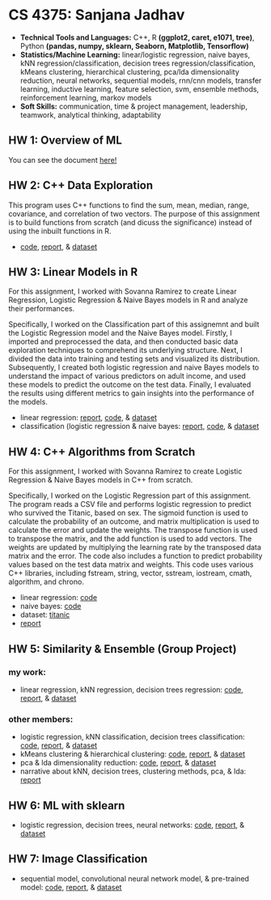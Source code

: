 # CS 4375: Sanjana Jadhav

- **Technical Tools and Languages:** C++, R **(ggplot2, caret, e1071, tree)**, Python **(pandas, numpy, sklearn, Seaborn, Matplotlib, Tensorflow)**
- **Statistics/Machine Learning:** linear/logistic regression, naive bayes, kNN regression/classification, decision trees regression/classification, kMeans clustering, hierarchical clustering, pca/lda dimensionality reduction, neural networks, sequential models, rnn/cnn models, transfer learning, inductive learning, feature selection, svm, ensemble methods, reinforcement learning, markov models
- **Soft Skills:** communication, time & project management, leadership, teamwork, analytical thinking, adaptability

## HW 1: Overview of ML

You can see the document [here!](Overview_of_ML.pdf)

## HW 2: C++ Data Exploration
This program uses C++ functions to find the sum, mean, median, range, covariance, and correlation of two vectors. The purpose of this assignment is to build functions from scratch (and dicuss the significance) instead of using the inbuilt functions in R.
- [code](C++_Data_Exploration/main.cpp), [report](C++_Data_Exploration/C++_Data_Exploration_Report.pdf), & [dataset](C++_Data_Exploration/Boston.csv)


## HW 3: Linear Models in R
For this assignment, I worked with Sovanna Ramirez to create Linear Regression, Logistic Regression & Naive Bayes models in R and analyze their performances.

Specifically, I worked on the Classification part of this assignemnt and built the Logistic Regression model and the Naive Bayes model.  Firstly, I imported and preprocessed the data, and then conducted basic data exploration techniques to comprehend its underlying structure. Next, I divided the data into training and testing sets and visualized its distribution. Subsequently, I created both logistic regression and naive Bayes models to understand the impact of various predictors on adult income, and used these models to predict the outcome on the test data. Finally, I evaluated the results using different metrics to gain insights into the performance of the models.
- linear regression: [report](Linear_Models/Regression.pdf), [code](Linear_Models/Regression.Rmd), & [dataset](Linear_Models/diamonds.csv) <br>
- classification (logistic regression & naive bayes: [report](Linear_Models/Classification.pdf), [code](Linear_Models/Classification.Rmd), & [dataset](Linear_Models/adult.csv)

## HW 4: C++ Algorithms from Scratch
For this assignment, I worked with Sovanna Ramirez to create Logistic Regression & Naive Bayes models in C++ from scratch.

Specifically, I worked on the Logistic Regression part of this assignment. The program reads a CSV file and performs logistic regression to predict who survived the Titanic, based on sex. The sigmoid function is used to calculate the probability of an outcome, and matrix multiplication is used to calculate the error and update the weights. The transpose function is used to transpose the matrix, and the add function is used to add vectors. The weights are updated by multiplying the learning rate by the transposed data matrix and the error. The code also includes a function to predict probability values based on the test data matrix and weights. This code uses various C++ libraries, including fstream, string, vector, sstream, iostream, cmath, algorithm, and chrono.
- linear regression: [code](C++_Algorithms_from_Scratch/Logistic_Regression/main.cpp)
- naive bayes: [code](C++_Algorithms_from_Scratch/Naive_Bayes/main.cpp)
- dataset: [titanic](C++_Algorithms_from_Scratch/titanic_project.csv)
- [report](C++_Algorithms_from_Scratch/ML_Algorithms_from_Scratch.pdf)

## HW 5: Similarity & Ensemble (Group Project)

### my work:

- linear regression, kNN regression, decision trees regression: [code](Similarity_&_Ensemble/Part_1_Regression/Regression.Rmd), [report](Similarity_&_Ensemble/Part_1_Regression/Regression.pdf), & [dataset](Similarity_&_Ensemble/Part_1_Regression/Fuel_Consumption_2000-2022.csv)

### other members:

- logistic regression, kNN classification, decision trees classification: [code](Similarity_&_Ensemble/Part_2_Classification/Classification.rmd), [report](Similarity_&_Ensemble/Part_2_Classification/Classification.pdf), & [dataset](Similarity_&_Ensemble/Part_2_Classification/dataset.csv)
- kMeans clustering & hierarchical clustering: [code](Similarity_&_Ensemble/Part_3_Clustering/Clustering.Rmd), [report](Similarity_&_Ensemble/Part_3_Clustering/Clustering.pdf), & [dataset](Similarity_&_Ensemble/Part_3_Clustering/dataset.csv)
- pca & lda dimensionality reduction: [code](Similarity_&_Ensemble/Part_4_Dimensionality_Reduction/Dimensionality_Reduction.Rmd), [report](Similarity_&_Ensemble/Part_4_Dimensionality_Reduction/Dimensonality_Reduction.pdf), & [dataset](Similarity_&_Ensemble/Part_4_Dimensionality_Reduction/Fuel_Consumption_2000-2022.csv)
- narrative about kNN, decision trees, clustering methods, pca, & lda: [report](Similarity_&_Ensemble/Part_5_Narrative/Narrative/Narrative.pdf)

## HW 6: ML with sklearn

- logistic regression, decision trees, neural networks: [code](ML_with_sklearn/ml_sklearn.ipynb), [report](ML_with_sklearn/ml_sklearn.pdf), & [dataset](ML_with_sklearn/Auto.csv)

## HW 7: Image Classification

- sequential model, convolutional neural network model, & pre-trained model: [code](Image_Classification/image_classification.ipynb), [report](Image_Classification/image_classification.pdf), & [dataset](Image_Classification/data)
